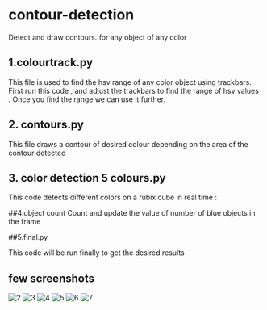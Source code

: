 # contour-detection
Detect and draw contours..for any object of any color

## 1.colourtrack.py
This file is used to find the hsv range of any  color object using trackbars.
First run this code , and adjust the trackbars to find the range of hsv values .
Once you find the range we can use it further.

## 2. contours.py
This file draws a contour of desired colour depending on the area of the contour detected

## 3. color detection 5 colours.py
This  code detects different colors on a rubix cube in real time :

##4.object count
Count and update the value of number of blue objects in the frame

##5.final.py

This code will be run finally to get the desired results
## few screenshots
![2](https://user-images.githubusercontent.com/34301506/47454714-8138bb80-d7ed-11e8-90c1-3ca6ac4f5285.png)
![3](https://user-images.githubusercontent.com/34301506/47454733-8eee4100-d7ed-11e8-8b68-870dba369e8c.png)
![4](https://user-images.githubusercontent.com/34301506/47454752-9a416c80-d7ed-11e8-91cc-523076e808b8.png)
![5](https://user-images.githubusercontent.com/34301506/47454760-a4636b00-d7ed-11e8-8173-d907f4499c07.png)
![6](https://user-images.githubusercontent.com/34301506/47454782-b34a1d80-d7ed-11e8-87b0-0987ff4e7a31.png)
![7](https://user-images.githubusercontent.com/34301506/47454789-b80ed180-d7ed-11e8-9e9c-ebe16c3de21d.png)





